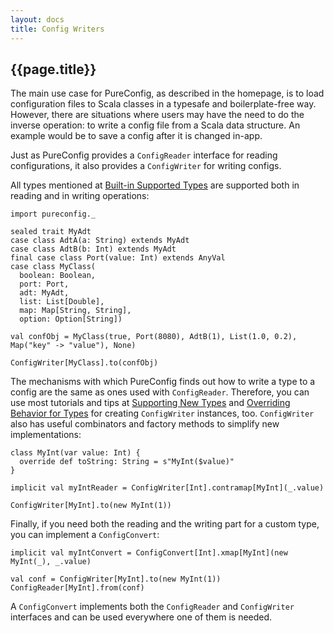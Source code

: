```yaml
---
layout: docs
title: Config Writers
---
```


## {{page.title}}

The main use case for PureConfig, as described in the homepage, is to load configuration files to Scala classes in a
typesafe and boilerplate-free way. However, there are situations where users may have the need to do the inverse
operation: to write a config file from a Scala data structure. An example would be to save a config after it is changed
in-app.

Just as PureConfig provides a `ConfigReader` interface for reading configurations, it also provides a `ConfigWriter` for
writing configs.

All types mentioned at [Built-in Supported Types](built-in-supported-types.html) are supported both in reading and in
writing operations:

```tut:silent
import pureconfig._

sealed trait MyAdt
case class AdtA(a: String) extends MyAdt
case class AdtB(b: Int) extends MyAdt
final case class Port(value: Int) extends AnyVal
case class MyClass(
  boolean: Boolean,
  port: Port,
  adt: MyAdt,
  list: List[Double],
  map: Map[String, String],
  option: Option[String])
  
val confObj = MyClass(true, Port(8080), AdtB(1), List(1.0, 0.2), Map("key" -> "value"), None)
```

```tut:book
ConfigWriter[MyClass].to(confObj)
```

The mechanisms with which PureConfig finds out how to write a type to a config are the same as ones used with
`ConfigReader`. Therefore, you can use most tutorials and tips at [Supporting New Types](supporting-new-types.html)
and [Overriding Behavior for Types](overriding-behavior-for-types.html) for creating `ConfigWriter` instances, too.
`ConfigWriter` also has useful combinators and factory methods to simplify new implementations:

```tut:silent
class MyInt(var value: Int) {
  override def toString: String = s"MyInt($value)"
}

implicit val myIntReader = ConfigWriter[Int].contramap[MyInt](_.value)
```

```tut:book
ConfigWriter[MyInt].to(new MyInt(1))
```

Finally, if you need both the reading and the writing part for a custom type, you can implement a `ConfigConvert`:

```tut:silent
implicit val myIntConvert = ConfigConvert[Int].xmap[MyInt](new MyInt(_), _.value)
```

```tut:book
val conf = ConfigWriter[MyInt].to(new MyInt(1))
ConfigReader[MyInt].from(conf)
```

A `ConfigConvert` implements both the `ConfigReader` and `ConfigWriter` interfaces and can be used everywhere one of
them is needed.

